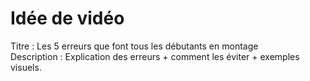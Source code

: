 # Idée de vidéo

Titre : Les 5 erreurs que font tous les débutants en montage  
Description : Explication des erreurs + comment les éviter + exemples visuels.